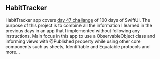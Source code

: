 ## HabitTracker

HabitTracker app covers [day 47 challange](https://www.hackingwithswift.com/100/swiftui/47) of 100 days of SwiftUI. The purpose of this project is to combine all the information I learned in the previous days in an app that I implemented without following any instructions. Main focus in this app to use a ObservableObject class and informing views with @Published property while using other core components such as sheets, Identifiable and Equatable protocols and more...
